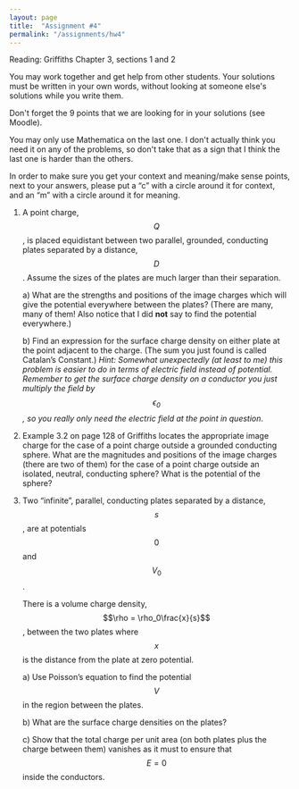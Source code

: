 ```yaml
---
layout: page
title:  "Assignment #4"
permalink: "/assignments/hw4"
---
```


Reading: Griffiths Chapter 3, sections 1 and 2

You may work together and get help from other students. Your solutions must be written in your own words, without looking at someone else's solutions while
you write them.

Don't forget the 9 points that we are looking for in your solutions (see Moodle).

You may only use Mathematica on the last one.  I don't actually think you need it on any of the problems, so don't take that as a sign that I think the last one is harder than the others.

In order to make sure you get your context and meaning/make sense points,
next to your answers, please put a “c” with a circle around it for context,
and an “m” with a circle around it for meaning.


1.   A point charge, $$Q$$, is placed equidistant between two parallel, grounded, conducting plates separated by a distance, $$D$$. Assume the sizes of the plates are much larger than their separation.

       a) What are the strengths and positions of the image charges which will give the potential everywhere between the plates? (There are many, many of them! Also notice that I did **not** say to find the potential everywhere.)

       b) Find an expression for the surface charge density on either plate at the point adjacent to the charge.  (The sum you just found is called Catalan’s Constant.) *Hint: Somewhat unexpectedly (at least to me) this problem is easier to do in terms of electric field instead of 
potential.  Remember to get the surface charge density on a conductor you just multiply the
field by $$\epsilon_0$$, so you really only need the electric field at the point in question*. 

2.   Example 3.2 on page 128 of Griffiths locates the appropriate image charge for the case of a point charge outside a grounded conducting sphere. What are the magnitudes and positions of the image charges (there are two of them) for the case of a point charge outside an isolated, neutral, conducting sphere?  What is the potential of the sphere?

3.   Two “infinite”, parallel, conducting plates separated by a distance, $$s$$, are at potentials $$0$$ and $$V_0$$.

      There is a volume charge density, $$\rho = \rho_0\frac{x}{s}$$, between the two plates where $$x$$ is the distance from the plate at zero potential.

       a) Use Poisson’s equation to find the potential $$V$$ in the region between the plates.

       b) What are the surface charge densities on the plates?

       c) Show that the total charge per unit area (on both plates plus the charge between them) vanishes as it must to ensure that $$E = 0$$ inside the conductors.

